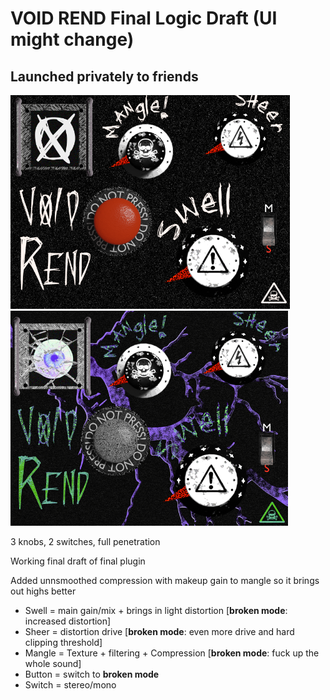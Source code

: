 # VOID REND Final Logic Draft (UI might change)
## Launched privately to friends
![Rend normal](resource/rend1.png)
![Rend broken](resource/rend2.png)

3 knobs, 2 switches, full penetration

Working final draft of final plugin

Added unnsmoothed compression with makeup gain to mangle so it brings out highs better

* Swell = main gain/mix + brings in light distortion [**broken mode**: increased distortion] 
* Sheer = distortion drive [**broken mode**: even more drive and hard clipping threshold] 
* Mangle = Texture + filtering + Compression [**broken mode**: fuck up the whole sound] 
* Button = switch to **broken mode** 
* Switch = stereo/mono 

